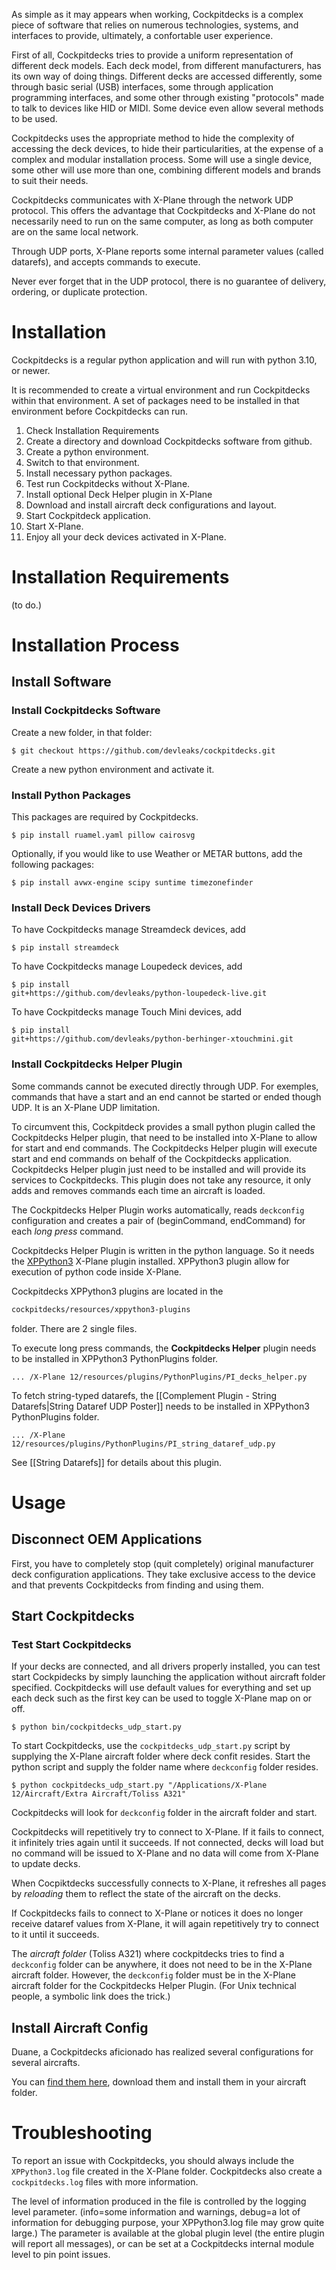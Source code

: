 As simple as it may appears when working, Cockpitdecks is a complex piece of software that relies on numerous technologies, systems, and interfaces to provide, ultimately, a confortable user experience.

First of all, Cockpitdecks tries to provide a uniform representation of different deck models. Each deck model, from different manufacturers, has its own way of doing things. Different decks are accessed differently, some through basic serial (USB) interfaces, some through application programming interfaces, and some other through existing "protocols" made to talk to devices like HID or MIDI. Some device even allow several methods to be used.

Cockpitdecks uses the appropriate method to hide the complexity of accessing the deck devices, to hide their particularities, at the expense of a complex and modular installation process. Some will use a single device, some other will use more than one, combining different models and brands to suit their needs.

Cockpitdecks communicates with X-Plane through the network UDP protocol. This offers the advantage that Cockpitdecks and X-Plane do not necessarily need to run on the same computer, as long as both computer are on the same local network.

Through UDP ports, X-Plane reports some internal parameter values (called datarefs), and accepts commands to execute.

Never ever forget that in the UDP protocol, there is no guarantee of delivery, ordering, or duplicate protection.

# Installation

Cockpitdecks is a regular python application and will run with python 3.10, or newer.

It is recommended to create a virtual environment and run Cockpitdecks within that environment. A set of packages need to be installed in that environment before Cockpitdecks can run.

1. Check Installation Requirements
2. Create a directory and download Cockpitdecks software from github.
3. Create a python environment.
4. Switch to that environment.
5. Install necessary python packages.
6. Test run Cockpitdecks without X-Plane.
7. Install optional Deck Helper plugin in X-Plane
8. Download and install aircraft deck configurations and layout.
9. Start Cockpitdeck application.
10. Start X-Plane.
11. Enjoy all your deck devices activated in X-Plane.

# Installation Requirements

(to do.)

# Installation Process

## Install Software

### Install Cockpitdecks Software

Create a new folder, in that folder:

```shell
$ git checkout https://github.com/devleaks/cockpitdecks.git
```

Create a new python environment and activate it.

### Install Python Packages

This packages are required by Cockpitdecks.

```shell
$ pip install ruamel.yaml pillow cairosvg
```

Optionally, if you would like to use Weather or METAR buttons, add the following packages:

```
$ pip install avwx-engine scipy suntime timezonefinder
```

### Install Deck Devices Drivers

To have Cockpitdecks manage Streamdeck devices, add

```shell
$ pip install streamdeck
```

To have Cockpitdecks manage Loupedeck devices, add

```shell
$ pip install
git+https://github.com/devleaks/python-loupedeck-live.git
```

To have Cockpitdecks manage Touch Mini devices, add

```shell
$ pip install
git+https://github.com/devleaks/python-berhinger-xtouchmini.git
```

### Install Cockpitdecks Helper Plugin

Some commands cannot be executed directly through UDP. For exemples, commands that have a start and an end cannot be started or ended though UDP. It is an X-Plane UDP limitation.

To circumvent this, Cockpitdeck provides a small python plugin called the Cockpitdecks Helper plugin, that need to be installed into X-Plane to allow for start and end commands. The Cockpitdecks Helper plugin will execute start and end commands on behalf of the Cockpitdecks application. Cockpitdecks Helper plugin just need to be installed and will provide its services to Cockpitdecks. This plugin does not take any resource, it only adds and removes commands each time an aircraft is loaded.

The Cockpitdecks Helper Plugin works automatically, reads `deckconfig` configuration and creates a pair of (beginCommand, endCommand) for each *long press* command.

Cockpitdecks Helper Plugin is written in the python language. So it needs the [XPPython3](https://xppython3.readthedocs.io/) X-Plane plugin installed. XPPython3 plugin allow for execution of python code inside X-Plane.

Cockpitdecks XPPython3 plugins are located in the

```sh
cockpitdecks/resources/xppython3-plugins
```

folder. There are 2 single files.

To execute long press commands, the **Cockpitdecks Helper** plugin needs to be installed in XPPython3 PythonPlugins folder.

```shell
... /X-Plane 12/resources/plugins/PythonPlugins/PI_decks_helper.py
```

To fetch string-typed datarefs, the [[Complement Plugin - String Datarefs|String Dataref UDP Poster]] needs to be installed in XPPython3 PythonPlugins folder.

```shell
... /X-Plane 12/resources/plugins/PythonPlugins/PI_string_dataref_udp.py
```

See [[String Datarefs]] for details about this plugin.
# Usage

## Disconnect OEM Applications

First, you have to completely stop (quit completely) original manufacturer deck configuration applications. They take exclusive access to the device and that prevents Cockpitdecks from finding and using them.

## Start Cockpitdecks

### Test Start Cockpitdecks

If your decks are connected, and all drivers properly installed, you can test start Cockpidecks by simply launching the application without aircraft folder specified. Cockpitdecks will use default values for everything and set up each deck such as the first key can be used to toggle X-Plane map on or off.

```shell
$ python bin/cockpitdecks_udp_start.py
```

To start Cockpitdecks, use the `cockpitdecks_udp_start.py` script by supplying the X-Plane aircraft folder where deck confit resides. Start the python script and supply the folder name where `deckconfig` folder resides.

```shell
$ python cockpitdecks_udp_start.py "/Applications/X-Plane 12/Aircraft/Extra Aircraft/Toliss A321"
```

Cockpitdecks will look for `deckconfig` folder in the aircraft folder and start.

Cockpitdecks will repetitively try to connect to X-Plane. If it fails to connect, it infinitely tries again until it succeeds. If not connected, decks will load but no command will be issued to X-Plane and no data will come from X-Plane to update decks.

When Cocpiktdecks successfully connects to X-Plane, it refreshes all pages by *reloading* them to reflect the state of the aircraft on the decks.

If Cockpitdecks fails to connect to X-Plane or notices it does no longer receive dataref values from X-Plane, it will again repetitively try to connect to it until it succeeds.

The *aircraft folder* (Toliss A321) where cockpitdecks tries to find a `deckconfig` folder can be anywhere, it does not need to be in the X-Plane aircraft folder. However, the `deckconfig` folder must be in the X-Plane aircraft folder for the Cockpitdecks Helper Plugin. (For Unix technical people, a symbolic link does the trick.)

## Install Aircraft Config

Duane, a Cockpitdecks aficionado has realized several configurations for several aircrafts.

You can [find them here](https://github.com/dlicudi/cockpitdecks-configs), download them and install them in your aircraft folder.

# Troubleshooting

To report an issue with Cockpitdecks, you should always include the `XPPython3.log` file created in the X-Plane folder. Cockpitdecks also create a `cockpitdecks.log` files with more information.

The level of information produced in the file is controlled by the logging level parameter. (info=some information and warnings, debug=a lot of information for debugging purpose, your XPPython3.log file may grow quite large.) The parameter is available at the global plugin level (the entire plugin will report all messages), or can be set at a Cockpitdecks internal module level to pin point issues.
